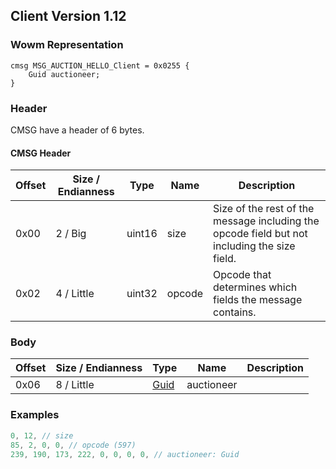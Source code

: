## Client Version 1.12

### Wowm Representation
```rust,ignore
cmsg MSG_AUCTION_HELLO_Client = 0x0255 {
    Guid auctioneer;
}
```
### Header
CMSG have a header of 6 bytes.

#### CMSG Header
| Offset | Size / Endianness | Type   | Name   | Description |
| ------ | ----------------- | ------ | ------ | ----------- |
| 0x00   | 2 / Big           | uint16 | size   | Size of the rest of the message including the opcode field but not including the size field.|
| 0x02   | 4 / Little        | uint32 | opcode | Opcode that determines which fields the message contains.|
### Body
| Offset | Size / Endianness | Type | Name | Description |
| ------ | ----------------- | ---- | ---- | ----------- |
| 0x06 | 8 / Little | [Guid](../spec/packed-guid.md) | auctioneer |  |
### Examples
```c
0, 12, // size
85, 2, 0, 0, // opcode (597)
239, 190, 173, 222, 0, 0, 0, 0, // auctioneer: Guid
```

